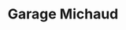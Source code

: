 ---
title: "Garage Michaud"
url: /saint-laurent-de-chamousset/garage-michaud/
shop: réparation de voitures
---